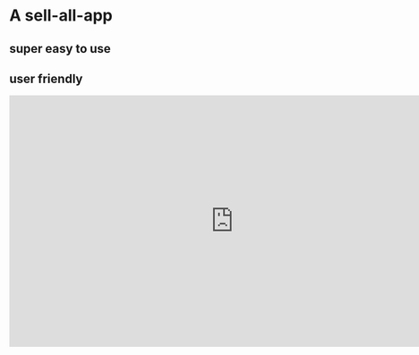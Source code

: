 # A sell-all-app

## super easy to use
## user friendly

<iframe style="border: none;" width="800" height="450" src="https://www.figma.com/embed?embed_host=share&url=https%3A%2F%2Fwww.figma.com%2Ffile%2FbwDQSPnUP90mqm2fiytqCT%2FWireframing-in-Figma%3Fnode-id%3D0%253A760" allowfullscreen></iframe>

